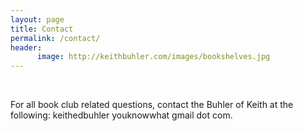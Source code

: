 ```yaml
---
layout: page
title: Contact
permalink: /contact/
header:
      image: http://keithbuhler.com/images/bookshelves.jpg
---
```


<br>


For all book club related questions, contact the Buhler of Keith at the following: keithedbuhler youknowwhat gmail dot com. 